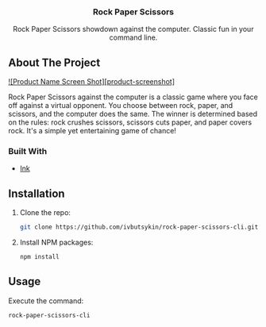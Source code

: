 <div align="center">
  <h3 align="center">Rock Paper Scissors</h3>

  <p align="center">
    Rock Paper Scissors showdown against the computer. Classic fun in your  command line.
  </p>
</div>

## About The Project

[![Product Name Screen Shot][product-screenshot]](https://example.com)

Rock Paper Scissors against the computer is a classic game where you face off against a virtual opponent. You choose between rock, paper, and scissors, and the computer does the same. The winner is determined based on the rules: rock crushes scissors, scissors cuts paper, and paper covers rock. It's a simple yet entertaining game of chance!

### Built With

- [Ink](https://github.com/vadimdemedes/ink?tab=readme-ov-file#getting-started)

## Installation

1. Clone the repo:
   ```sh
   git clone https://github.com/ivbutsykin/rock-paper-scissors-cli.git
   ```
2. Install NPM packages:
   ```sh
   npm install
   ```

## Usage
Execute the command:
   ```sh
   rock-paper-scissors-cli
   ```